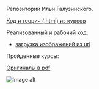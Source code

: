 Репозиторий Ильи Галузинского. 

[Код и теория (.html) из курсов]() 

Реализованный и рабочий код:  
+ [загрузка изображений из url]()


Пройденные курсы:

[Оригиналы в pdf](https://github.com/IlyaGall/python/tree/master/%D0%A1%D0%B5%D1%80%D1%82%D0%B8%D1%84%D0%B8%D0%BA%D0%B0%D1%82%D1%8B/%D0%BE%D1%80%D0%B8%D0%B3%D0%B8%D0%BD%D0%B0%D0%BB) 

![Image alt](https://github.com/IlyaGall/python/raw/master/Сертификаты/Python_основы_и_применение.1jpg)

